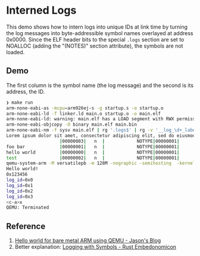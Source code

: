 # Interned Logs
This demo shows how to intern logs into unique IDs at link time by turning the log messages into
byte-addressible symbol names overlayed at address 0x0000. Since the ELF header bits to the special
`.logs` section are set to NOALLOC (adding the "(NOTES)" section attribute), the symbols are not
loaded.

## Demo
The first column is the symbol name (the log message) and the second is its address, the ID.

```sh
❯ make run
arm-none-eabi-as -mcpu=arm926ej-s -g startup.s -o startup.o
arm-none-eabi-ld -T linker.ld main.o startup.o -o main.elf
arm-none-eabi-ld: warning: main.elf has a LOAD segment with RWX permissions
arm-none-eabi-objcopy -O binary main.elf main.bin
arm-none-eabi-nm -f sysv main.elf | rg '.logs$' | rg -v '__log_\d+_label'
Lorem ipsum dolor sit amet, consectetur adipiscing elit, sed do eiusmod tempor incididunt ut labore et dolore magna aliqua. Nunc non blandit massa enim nec. Vel orci porta non pulvinar neque laoreet suspendisse interdum. Integer quis auctor elit sed vulputate mi sit amet. Sed vulputate mi sit amet mauris commodo quis imperdiet massa. Nisl pretium fusce id velit ut tortor pretium viverra suspendisse. Faucibus turpis in eu mi bibendum neque. Semper risus in hendrerit gravida rutrum. Velit laoreet id donec ultrices tincidunt. Diam volutpat commodo sed egestas egestas fringilla. Lectus sit amet est placerat in egestas erat. Tincidunt lobortis feugiat vivamus at augue. Pellentesque habitant morbi tristique senectus et netus et. Id neque aliquam vestibulum morbi. Sit amet dictum sit amet justo donec enim diam vulputate. Volutpat lacus laoreet non curabitur gravida arcu ac tortor. Semper auctor neque vitae tempus quam. Ullamcorper eget nulla facilisi etiam dignissim diam quis enim. Purus sit amet volutpat consequat. Vulputate enim nulla aliquet porttitor lacus luctus. Commodo elit at imperdiet dui accumsan sit amet. Enim nulla aliquet porttitor lacus. Est velit egestas dui id ornare arcu. Netus et malesuada fames ac turpis. Vel orci porta non pulvinar neque. Aliquet eget sit amet tellus cras adipiscing enim eu. Phasellus vestibulum lorem sed risus ultricies tristique. In fermentum posuere urna nec tincidunt praesent. Amet nulla facilisi morbi tempus iaculis urna id volutpat lacus. Aenean et tortor at risus. Ac turpis egestas maecenas pharetra convallis posuere. Nulla aliquet porttitor lacus luctus accumsan tortor posuere. Varius morbi enim nunc faucibus a pellentesque sit amet. Lectus mauris ultrices eros in. Tellus mauris a diam maecenas sed enim ut sem. Dui id ornare arcu odio ut sem nulla pharetra diam. Nisi vitae suscipit tellus mauris a diam maecenas. Imperdiet proin fermentum leo vel orci porta non. Metus vulputate eu scelerisque felis imperdiet proin. Mi tempus imperdiet nulla malesuada pellentesque elit eget. Sit amet nisl purus in. Lectus quam id leo in vitae. Nullam eget felis eget nunc lobortis mattis. Malesuada nunc vel risus commodo viverra. Auctor augue mauris augue neque gravida in fermentum et sollicitudin. Aliquet risus feugiat in ante metus dictum at tempor. Quam quisque id diam vel quam elementum pulvinar etiam non. Commodo sed egestas egestas fringilla phasellus faucibus. Habitant morbi tristique senectus et netus et. Sollicitudin tempor id eu nisl. Augue eget arcu dictum varius. Ornare quam viverra orci sagittis eu volutpat odio. Nisi quis eleifend quam adipiscing vitae. Vulputate mi sit amet mauris commodo quis imperdiet. Sed arcu non odio euismod lacinia. Dignissim enim sit amet venenatis urna cursus eget nunc. Dui vivamus arcu felis bibendum ut tristique et. Aliquet porttitor lacus luctus accumsan tortor posuere ac. Nunc sed id semper risus in.
                    |00000003|   n  |            NOTYPE|00000001|     |.logs
foo bar             |00000001|   n  |            NOTYPE|00000001|     |.logs
hello world         |00000000|   n  |            NOTYPE|00000001|     |.logs
test                |00000002|   n  |            NOTYPE|00000001|     |.logs
qemu-system-arm -M versatilepb -m 128M -nographic -semihosting  -kernel main.bin
Hello world!
0x123456
log_id=0x0
log_id=0x1
log_id=0x2
log_id=0x3
<c-a>x
QEMU: Terminated
```

## Reference
1. [Hello world for bare metal ARM using QEMU - Jason's Blog](https://jasonblog.github.io/note/arm_emulation/hello_world_for_bare_metal_arm_using_qemu.html)
2. Better explanation: [Logging with Symbols - Rust Embedonomicon](https://docs.rust-embedded.org/embedonomicon/logging.html)
